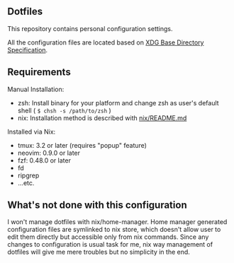 ## Dotfiles

This repository contains personal configuration settings.

All the configuration files are located based on [XDG Base Directory Specification](https://specifications.freedesktop.org/basedir-spec/latest/).

## Requirements

Manual Installation:

- zsh: Install binary for your platform and change zsh as user's default shell ( `$ chsh -s /path/to/zsh` )
- nix: Installation method is described with [nix/README.md](nix/README.md)

Installed via Nix:

- tmux: 3.2 or later (requires "popup" feature)
- neovim: 0.9.0 or later
- fzf: 0.48.0 or later
- fd
- ripgrep
- ...etc.

## What's not done with this configuration

I won't manage dotfiles with nix/home-manager. Home manager generated configuration files are symlinked to nix store, which doesn't allow user to edit them directly but accessible only from nix commands. Since any changes to configuration is usual task for me, nix way management of dotfiles will give me mere troubles but no simplicity in the end.
